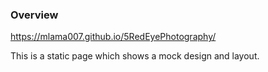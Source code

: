### Overview
https://mlama007.github.io/5RedEyePhotography/

This is a static page which shows a mock design and layout.

